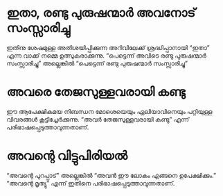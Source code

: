 # ഇതാ, രണ്ടു പുരുഷന്മാർ അവനോട് സംസ്സാരിച്ചു
ഇതിനു ശേഷമുള്ള അതിശയിപ്പിക്കുന്ന അറിവിലേക്ക് ശ്രദ്ധിപ്പാനായി “ഇതാ” എന്ന വാക്ക് നമ്മെ ഉത്സുകരാക്കുന്നു. “പെട്ടെന്ന് അവിടെ രണ്ടു പുരുഷന്മാർ സംസ്സാരിച്ചു” അല്ലെങ്കിൽ “പെട്ടെന്ന് രണ്ടു പുരുഷന്മാർ സംസ്സാരിച്ചു”
# അവരെ തേജസുള്ളവരായി കണ്ടു
ഈ ആപേക്ഷികമയ നിബന്ധന മോശെയെയും ഏലിയാവിനെയും പറ്റിയുള്ള വിവരങ്ങൾ കൂട്ടിച്ചേർക്കുന്നു. “അവർ തേജസുള്ളവരായി കണ്ടു” എന്ന് പരിഭാഷപ്പെടുത്താവുന്നതാണ്.   
# അവന്റെ വിട്ടുപിരിയൽ
“അവന്റെ പുറപ്പാട്” അല്ലെങ്കിൽ “അവൻ ഈ ലോകം എങ്ങനെ ഉപേക്ഷിക്കും.” “അവന്റെ മൃത്യു” എന്ന് ഇതിനെ പരിഭാഷപ്പെടുത്താവുന്നതാണ്.
